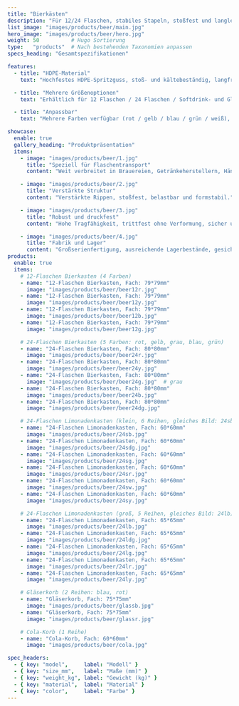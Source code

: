 ```yaml
---
title: "Bierkästen"
description: "Für 12/24 Flaschen, stabiles Stapeln, stoßfest und langlebig."
list_image: "images/products/beer/main.jpg"
hero_image: "images/products/beer/hero.jpg"
weight: 50          # Hugo Sortierung
type:   "products"  # Nach bestehenden Taxonomien anpassen
specs_heading: "Gesamtspezifikationen"

features:
  - title: "HDPE-Material"
    text: "Hochfestes HDPE-Spritzguss, stoß- und kältebeständig, langfristig rissfest."

  - title: "Mehrere Größenoptionen"
    text: "Erhältlich für 12 Flaschen / 24 Flaschen / Softdrink- und Gläserkästen, vielfältige Einsatzszenarien."

  - title: "Anpassbar"
    text: "Mehrere Farben verfügbar (rot / gelb / blau / grün / weiß), optionales Logo-Druck, stabile Serienlieferung."

showcase:
  enable: true
  gallery_heading: "Produktpräsentation"
  items:
    - image: "images/products/beer/1.jpg"
      title: "Speziell für Flaschentransport"
      content: "Weit verbreitet in Brauereien, Getränkeherstellern, Händlern und Gastronomie."

    - image: "images/products/beer/2.jpg"
      title: "Verstärkte Struktur"
      content: "Verstärkte Rippen, stoßfest, belastbar und formstabil."

    - image: "images/products/beer/3.jpg"
      title: "Robust und druckfest"
      content: "Hohe Tragfähigkeit, trittfest ohne Verformung, sicher und zuverlässig für langfristigen Einsatz."

    - image: "images/products/beer/4.jpg"
      title: "Fabrik und Lager"
      content: "Großserienfertigung, ausreichende Lagerbestände, gesicherte Lieferung."
products:
  enable: true
  items:
    # 12-Flaschen Bierkasten (4 Farben)
    - name: "12-Flaschen Bierkasten, Fach: 79*79mm"
      image: "images/products/beer/beer12r.jpg"
    - name: "12-Flaschen Bierkasten, Fach: 79*79mm"
      image: "images/products/beer/beer12y.jpg"
    - name: "12-Flaschen Bierkasten, Fach: 79*79mm"
      image: "images/products/beer/beer12b.jpg"
    - name: "12-Flaschen Bierkasten, Fach: 79*79mm"
      image: "images/products/beer/beer12g.jpg"

    # 24-Flaschen Bierkasten (5 Farben: rot, gelb, grau, blau, grün)
    - name: "24-Flaschen Bierkasten, Fach: 80*80mm"
      image: "images/products/beer/beer24r.jpg"
    - name: "24-Flaschen Bierkasten, Fach: 80*80mm"
      image: "images/products/beer/beer24y.jpg"
    - name: "24-Flaschen Bierkasten, Fach: 80*80mm"
      image: "images/products/beer/beer24g.jpg"  # grau
    - name: "24-Flaschen Bierkasten, Fach: 80*80mm"
      image: "images/products/beer/beer24b.jpg"
    - name: "24-Flaschen Bierkasten, Fach: 80*80mm"
      image: "images/products/beer/beer24dg.jpg"

    # 24-Flaschen Limonadenkasten (klein, 6 Reihen, gleiches Bild: 24sb)
    - name: "24-Flaschen Limonadenkasten, Fach: 60*60mm"
      image: "images/products/beer/24sb.jpg"
    - name: "24-Flaschen Limonadenkasten, Fach: 60*60mm"
      image: "images/products/beer/24sdg.jpg"
    - name: "24-Flaschen Limonadenkasten, Fach: 60*60mm"
      image: "images/products/beer/24sg.jpg"
    - name: "24-Flaschen Limonadenkasten, Fach: 60*60mm"
      image: "images/products/beer/24sr.jpg"
    - name: "24-Flaschen Limonadenkasten, Fach: 60*60mm"
      image: "images/products/beer/24sw.jpg"
    - name: "24-Flaschen Limonadenkasten, Fach: 60*60mm"
      image: "images/products/beer/24sy.jpg"

    # 24-Flaschen Limonadenkasten (groß, 5 Reihen, gleiches Bild: 24lb)
    - name: "24-Flaschen Limonadenkasten, Fach: 65*65mm"
      image: "images/products/beer/24lb.jpg"
    - name: "24-Flaschen Limonadenkasten, Fach: 65*65mm"
      image: "images/products/beer/24ldg.jpg"
    - name: "24-Flaschen Limonadenkasten, Fach: 65*65mm"
      image: "images/products/beer/24lg.jpg"
    - name: "24-Flaschen Limonadenkasten, Fach: 65*65mm"
      image: "images/products/beer/24lr.jpg"
    - name: "24-Flaschen Limonadenkasten, Fach: 65*65mm"
      image: "images/products/beer/24ly.jpg"

    # Gläserkorb (2 Reihen: blau, rot)
    - name: "Gläserkorb, Fach: 75*75mm"
      image: "images/products/beer/glassb.jpg"
    - name: "Gläserkorb, Fach: 75*75mm"
      image: "images/products/beer/glassr.jpg"

    # Cola-Korb (1 Reihe)
    - name: "Cola-Korb, Fach: 60*60mm"
      image: "images/products/beer/cola.jpg"

spec_headers:
  - { key: "model",     label: "Modell" }
  - { key: "size_mm",   label: "Maße (mm)" }
  - { key: "weight_kg", label: "Gewicht (kg)" }
  - { key: "material",  label: "Material" }
  - { key: "color",     label: "Farbe" }
---
```

